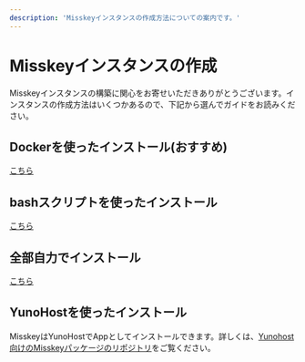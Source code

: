 ```yaml
---
description: 'Misskeyインスタンスの作成方法についての案内です。'
---
```


# Misskeyインスタンスの作成
Misskeyインスタンスの構築に関心をお寄せいただきありがとうございます。インスタンスの作成方法はいくつかあるので、下記から選んでガイドをお読みください。

## Dockerを使ったインストール(おすすめ)
[こちら](./install/docker.html)

## bashスクリプトを使ったインストール
[こちら](./install/bash.html)

## 全部自力でインストール
[こちら](./install/manual.html)

## YunoHostを使ったインストール
MisskeyはYunoHostでAppとしてインストールできます。詳しくは、[Yunohost向けのMisskeyパッケージのリポジトリ](https://github.com/YunoHost-Apps/misskey_ynh)をご覧ください。
